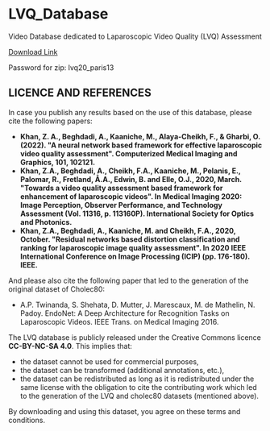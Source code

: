 # LVQ_Database
Video Database dedicated to Laparoscopic Video Quality (LVQ) Assessment

[Download Link](https://www.l2ti.univ-paris13.fr/VSQuad/LVQ_Database/)

Password for zip: lvq20_paris13

## LICENCE AND REFERENCES

In case you publish any results based on the use of this database, please cite the following papers:

- **Khan, Z. A., Beghdadi, A., Kaaniche, M., Alaya-Cheikh, F., & Gharbi, O. (2022). "A neural network based framework for effective laparoscopic video quality assessment". Computerized Medical Imaging and Graphics, 101, 102121.**
- **Khan, Z.A., Beghdadi, A., Cheikh, F.A., Kaaniche, M., Pelanis, E., Palomar, R., Fretland, Å.A., Edwin, B. and Elle, O.J., 2020, March. "Towards a video quality assessment based framework for enhancement of laparoscopic videos". In Medical Imaging 2020: Image Perception, Observer Performance, and Technology Assessment (Vol. 11316, p. 113160P). International Society for Optics and Photonics.** 
- **Khan, Z.A., Beghdadi, A., Kaaniche, M. and Cheikh, F.A., 2020, October. "Residual networks based distortion classification and ranking for laparoscopic image quality assessment". In 2020 IEEE International Conference on Image Processing (ICIP) (pp. 176-180). IEEE.**

And please also cite the following paper that led to the generation of the original dataset of Cholec80:

- A.P. Twinanda, S. Shehata, D. Mutter, J. Marescaux, M. de Mathelin, N. Padoy. EndoNet: A Deep Architecture for Recognition Tasks on Laparoscopic Videos. IEEE Trans. on Medical Imaging 2016.

The LVQ database is publicly released under the Creative Commons licence **CC-BY-NC-SA 4.0**. This implies that:
- the dataset cannot be used for commercial purposes,
- the dataset can be transformed (additional annotations, etc.),
- the dataset can be redistributed as long as it is redistributed under the same license with the obligation to cite the contributing work which led to the generation of the LVQ and cholec80 datasets (mentioned above).

By downloading and using this dataset, you agree on these terms and conditions.

